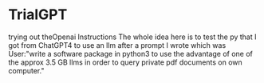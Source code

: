 # TrialGPT
trying out theOpenai Instructions
The whole idea here is to test the py that I got from ChatGPT4 to use an llm after a prompt I wrote which was
User:"write a software package in python3 to use the advantage of one of the approx 3.5 GB llms in order to query private pdf documents on own computer."
